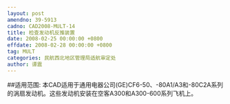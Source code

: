 ```yaml
---
layout: post
amendno: 39-5913
cadno: CAD2008-MULT-14
title: 检查发动机反推装置
date: 2008-02-25 00:00:00 +0800
effdate: 2008-02-28 00:00:00 +0800
tag: MULT
categories: 民航西北地区管理局适航审定处
author: 谭震
---
```


##适用范围:
本CAD适用于通用电器公司(GE)CF6-50、-80A1/A3和-80C2A系列的涡扇发动机。这些发动机安装在空客A300和A300-600系列飞机上。

